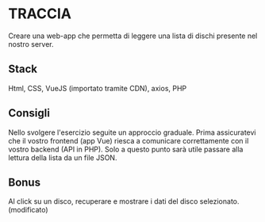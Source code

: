 # TRACCIA

Creare una web-app che permetta di leggere una lista di dischi presente nel nostro server.

## Stack

Html, CSS, VueJS (importato tramite CDN), axios, PHP

## Consigli

Nello svolgere l'esercizio seguite un approccio graduale.
Prima assicuratevi che il vostro frontend (app Vue) riesca a comunicare correttamente con il vostro backend (API in PHP).
Solo a questo punto sarà utile passare alla lettura della lista da un file JSON.

## Bonus

Al click su un disco, recuperare e mostrare i dati del disco selezionato. (modificato)
